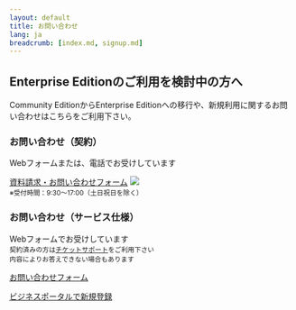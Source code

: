 ```yaml
---
layout: default
title: お問い合わせ
lang: ja
breadcrumb: [index.md, signup.md]
---
```


## Enterprise Editionのご利用を検討中の方へ

Community EditionからEnterprise Editionへの移行や、新規利用に関するお問い合わせはこちらをご利用下さい。

<div class="row">
  <div class="col-sm-6 d-flex">
    <div class="card" style="flex-grow: 1;">
      <div class="card-body">
        <h3 class="card-title">お問い合わせ（契約）</h3>
        <p class="card-text">Webフォームまたは、電話でお受けしています</p>
        <a href="#" class="btn btn-primary">資料請求・お問い合わせフォーム</a>
        <a href="tel:0120106107"><img src="{{ site.rootdir[page.lang] }}images/freedial.png"></a><br>
        <small class="text-muted">※受付時間：9:30〜17:00（土日祝日を除く）</small>
      </div>
    </div>
  </div>
  <div class="col-sm-6 d-flex">
    <div class="card" style="flex-grow: 1;">
      <div class="card-body">
        <h3 class="card-title">お問い合わせ（サービス仕様）</h3>
        <p class="card-text">Webフォームでお受けしています<br><small class="text-muted">契約済みの方は<a href="https://ecl.ntt.com/documents/tutorials/rsts/Support/ticket/ticket.html">チケットサポート</a>をご利用下さい<br>内容によりお答えできない場合もあります</small></p>
        <a href="" class="btn btn-primary">お問い合わせフォーム</a>
      </div>
    </div>
  </div>
</div>

<a href="https://ecl.ntt.com/documents/tutorials/rsts/CustomerPortal/bporder.html" data-toggle="tooltip" data-placement="bottom" title="既にNTTコミュニケーションズのビジネスポータルをご利用のお客さまは、即時ご利用いただけます">ビジネスポータルで新規登録</a>

